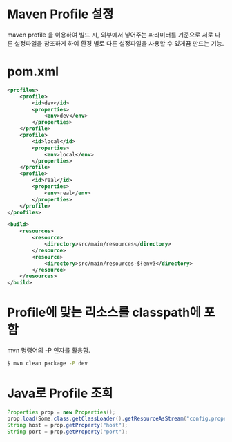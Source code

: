 
# Maven Profile 설정

maven profile 을 이용하여 빌드 시, 외부에서 넣어주는 파라미터를 기준으로 
서로 다른 설정파일을 참조하게 하여 환경 별로 다른 설정파일을 사용할 수 있게끔 만드는 기능.



# pom.xml

```xml
<profiles>
    <profile>
        <id>dev</id>
        <properties>
            <env>dev</env>
        </properties>
    </profile>
    <profile>
        <id>local</id>
        <properties>
            <env>local</env>
        </properties>
    </profile>
    <profile>
        <id>real</id>
        <properties>
            <env>real</env>
        </properties>
    </profile>
</profiles>

<build> 
    <resources>
        <resource>
            <directory>src/main/resources</directory>
        </resource>
        <resource>
            <directory>src/main/resources-${env}</directory>
        </resource>
    </resources>
</build>
```


# Profile에 맞는 리소스를 classpath에 포함

mvn 명령어의 -P 인자를 활용함.


```sh
$ mvn clean package -P dev
```



# Java로 Profile 조회



```java
Properties prop = new Properties();
prop.load(Some.class.getClassLoader().getResourceAsStream("config.properties"));
String host = prop.getProperty("host");
String port = prop.getProperty("port");
```



